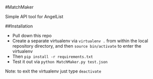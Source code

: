 #MatchMaker

Simple API tool for AngelList


##Installation

* Pull down this repo
* Create a separate virtualenv via `virtualenv .` from within the local repository directory, and then `source bin/activate` to enter the virtualenv
* Then `pip install -r requirements.txt`
* Test it out via `python MatchMaker.py test.json`

Note: to exit the virtualenv just type `deactivate`


